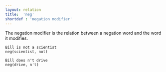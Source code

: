 ```yaml
---
layout: relation
title:  'neg'
shortdef : 'negation modifier'
---
```


The negation modifier is the relation between a negation word and the
word it modifies.

~~~ sdparse
Bill is not a scientist
neg(scientist, not)
~~~

~~~ sdparse
Bill does n't drive
neg(drive, n't)
~~~
